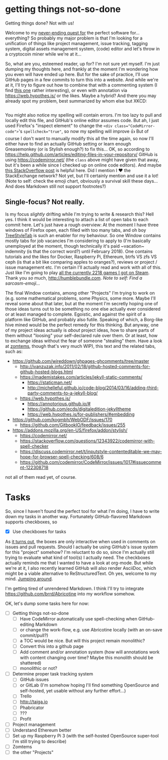 # getting things not-so-done
Getting things done? Not with us!

Welcome to my [never-ending quest for](http://drawntogether.wikia.com/wiki/Xandir) the perfect software for... everything? So probably my major problem is that I'm looking for a unification of things like project management, issue tracking, tagging system, digital assets management system, (code) editor and let's throw in a cryptocoin miner while we're at it...

So, what are you, esteemed reader, up for? I'm not sure yet myself. I'm just dumping my thoughts here, and frankly at the moment I'm wondering how you even will have ended up here. But for the sake of practice, I'll use GitHub pages in a few commits to turn this into a website. And while we're at it, I'll try to figure out how to combine that with a commenting system (I find [this one](https://github.com/wireddown/ghpages-ghcomments/tree/master) rather interesting), or even with annotation via https://web.hypothes.is/ or the likes. Maybe a hybrid? And there you may already spot my problem, best summarized by whom else but XKCD:

![[](https://xkcd.com/761/)](https://imgs.xkcd.com/comics/dfs.png "A breadth-first search makes a lot of sense for dating in general, actually; it suggests dating a bunch of people casually before getting serious, rather than having a series of five-year relationships one after the other.")

You might also notice my spelling will contain errors. I'm too lazy to pull and locally edit this file, and GitHub's online editor assumes code. But ah, I just used Firefox's "inspect element" to change the `<div class="CodeMirror-code">`'s `spellcheck="true"`, so now my spelling will improve :+1: But of course I don't want to manually modify this all the time again, so now I'll either have to find an actually GitHub setting or learn enough Greasemonkey (or is Stylish enough?) to fix this... OK, so according to https://help.github.com/articles/editing-files-in-your-repository/ GitHub is using https://codemirror.net/ (the `class` above might have given that away, but it's been a while since I checked up on online code editors). And maybe [this StackOverflow post](https://stackoverflow.com/q/12343922/321973) is helpful here. Did I mention I :heart: the StackExchange network? Not yet, but I'll certainly mention and use it a lot! (Note to self: check the emoji chart, obviously a survival skill these days... And does Markdown still not support footnotes?)

## Single-focus? Not really.

Is my focus _slightly_ drifting while I'm trying to write & research this? Hell yes. I think it would be interesting to attach a list of open tabs to each commit here. Let's just have a rough overview: At the moment I have three windows of Firefox open, each filled with too many tabs, and oh boy [TreeStyleTab](https://addons.mozilla.org/en-US/firefox/addon/tree-style-tab/) is such an enabler for my behaviour. So one Window contains mostly tabs for job vacancies I'm considering to apply to (I'm basically unemployed at the moment, though technically it's paid ~vacation~ indemnity (is that the correct word?) until February 2018). One contains tutorials and the likes for Docker, Raspberry Pi, Ethereum, btrfs VS zfs VS ceph (is that a bit like comparing apples to oranges?), reviews or project / issue management etc. I'm certain I'll actually read and work with all of this. Just like I'm going to play [all the currently 2218 games I got on Steam](http://steamcommunity.com/id/zommuter). Thank you _so_ much, http://humblebundle.com. *Note to self: Find a sarcasm-emoji...*

The final Window contains, among other "Projects" I'm trying to work on (e.g. some mathematical problems, some Physics, some more. Maybe I'll reveal some about that later, but at the moment I'm secretly hoping one of those ideas turns out to be something no one else actually ever considered or at least managed to complete. Egoistic, and against the spirit of a platform like GitHub, and probably also futile. Speaking of which, a Borg-like hive mined would be the perfect remedy for this thinking. But anyway, one of my project ideas actually is _about_ project ideas, how to share parts of them without "loosing" your self-declared rule over them. Or at least, how to exchange ideas without the fear of someone "stealing" them. Have a look at [zomtems](https://github.com/zommuter/zomtems "Is there no easy way to link to a repo? I only found the PR/issue-linking"), though that's very much WIP), this text and the related tabs, such as:

* https://github.com/wireddown/ghpages-ghcomments/tree/master
  * http://ivanzuzak.info/2011/02/18/github-hosted-comments-for-github-hosted-blogs.html
  * https://mademistakes.com/articles/jekyll-static-comments/
    * https://staticman.net/
    * http://michelleful.github.io/code-blog/2014/03/16/adding-third-party-comments-to-a-jekyll-blog/
  * https://web.hypothes.is/
    * https://annotorious.github.io/#
    * https://github.com/ecds/digitaledition-jekylltheme
    * https://web.hypothes.is/for-publishers/#embedding
* https://github.com/kogmbh/WebODF/issues/170
  * https://github.com/GitbookIO/feedback/issues/255
* https://addons.mozilla.org/en-US/firefox/addon/stylish/
  * https://codemirror.net/
  * https://stackoverflow.com/questions/12343922/codemirror-with-spell-checker
  * https://discuss.codemirror.net/t/inputstyle-contenteditable-we-may-hope-for-browser-spell-checking/608/6
  * https://github.com/codemirror/CodeMirror/issues/1017#issuecomment-122308718

not all of them read yet, of course.

# Tasks

So, since I haven't found the perfect tool for what I'm doing, I have to write down my tasks in another way. Fortunately GitHub-flavored Markdown supports checkboxes, so

* [X] Use checkboxes for tasks

As [it turns out](https://help.github.com/articles/about-task-lists/), the boxes are only interactive when used in comments on issues and pull requests. Should I actually be using GitHub's issue system for this "project" somehow? I'm reluctant to do so, since I'm actually still trying to evaluate what kind of tool(s) I actually need. The checkboxes actually reminds me that I wanted to have a look at org-mode. But while we're at it, I also recently learned GitHub will also render AsciiDoc, which might be a viable alternative to ReStructuredText. Oh yes, welcome to my mind. [Jumping around](https://www.youtube.com/watch?v=KZaz7OqyTHQ).

I'm getting tired of unrendered Markdown. I think I'll try to integrate https://github.com/brrd/Abricotine into my workflow somehow.

OK, let's dump some tasks here for now:

* [ ] Getting things not-so-done
  * [ ] Have CodeMirror automatically use spell-checking when GitHub-editing Markdown
  * [ ] or change the work-flow, e.g. use Abricotine locally (with an on-save commit/pull?)
  * [ ] a TOC would be nice. But will this project remain monolithic?
  * [ ] Convert this into a github page
  * [ ] Add comment and/or annotation system (how will annotations work with content changing over time? Maybe this monolith should be shattered)
  * [ ] monolithic or not?
* [ ] Determine proper task tracking system
  * [ ] GitHub issues
  * [ ] or GitLab (I'm somehow hoping I'll find something OpenSource and self-hosted, yet usable without any further effort...)
  * [ ] Trello
  * [ ] http://taiga.io
  * [ ] Phabricator
  * [ ] ???
  * [ ] Profit <!-- also insert a Ferengi-joke here if you want -->
* [ ] Project management
* [ ] Understand Ethereum better
* [ ] Set up my Raspberry Pi 3 (with the self-hosted OpenSource super-tool I'm still trying to describe)
* [ ] Zomtems
* [ ] the other "Projects"
